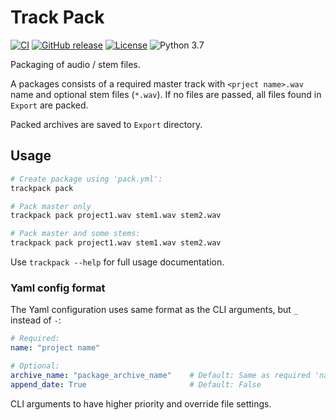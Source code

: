 # Track Pack

[![CI](https://github.com/offa/trackpack/workflows/ci/badge.svg)](https://github.com/offa/trackpack/actions)
[![GitHub release](https://img.shields.io/github/release/offa/trackpack.svg)](https://github.com/offa/trackpack/releases)
[![License](https://img.shields.io/badge/license-GPLv3-yellow.svg)](LICENSE)
![Python 3.7](https://img.shields.io/badge/python-3.7-green.svg)

Packaging of audio / stem files.

A packages consists of a required master track with `<prject name>.wav` name and optional stem files (`*.wav`).
If no files are passed, all files found in `Export` are packed.

Packed archives are saved to `Export` directory.


## Usage

```sh
# Create package using 'pack.yml':
trackpack pack

# Pack master only
trackpack pack project1.wav stem1.wav stem2.wav

# Pack master and some stems:
trackpack pack project1.wav stem1.wav stem2.wav
```

Use `trackpack --help` for full usage documentation.


### Yaml config format

The Yaml configuration uses same format as the CLI arguments, but `_` instead of `-`:

```yaml
# Required:
name: "project name"

# Optional:
archive_name: "package_archive_name"    # Default: Same as required 'name' ('.zip' is optional)
append_date: True                       # Default: False
```

CLI arguments to have higher priority and override file settings.
